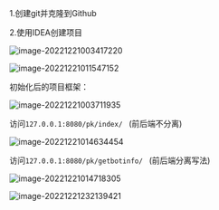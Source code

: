1.创建git并克隆到Github

2.使用IDEA创建项目

![image-20221221003417220](C:\Users\Henry\AppData\Roaming\Typora\typora-user-images\image-20221221003417220.png)

![image-20221221011547152](C:\Users\Henry\AppData\Roaming\Typora\typora-user-images\image-20221221011547152.png)

初始化后的项目框架：

![image-20221221003711935](C:\Users\Henry\AppData\Roaming\Typora\typora-user-images\image-20221221003711935.png)

访问`127.0.0.1:8080/pk/index/ ` (前后端不分离)

![image-20221221014634454](C:\Users\Henry\AppData\Roaming\Typora\typora-user-images\image-20221221014634454.png)

访问`127.0.0.1:8080/pk/getbotinfo/ ` (前后端分离写法)

![image-20221221014718305](C:\Users\Henry\AppData\Roaming\Typora\typora-user-images\image-20221221014718305.png)

![image-20221221232139421](C:\Users\Henry\AppData\Roaming\Typora\typora-user-images\image-20221221232139421.png)